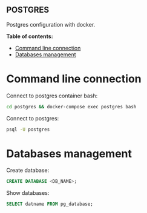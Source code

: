 **POSTGRES**
---

Postgres configuration with docker.

**Table of contents:**

- [Command line connection](#command-line-connection)
- [Databases management](#databases-management)


# Command line connection

Connect to postgres container bash:

```bash
cd postgres && docker-compose exec postgres bash
```

Connect to postgres:

```bash
psql -U postgres
```

# Databases management

Create database:

```sql
CREATE DATABASE <DB_NAME>;
```

Show databases:

```sql
SELECT datname FROM pg_database;
```
